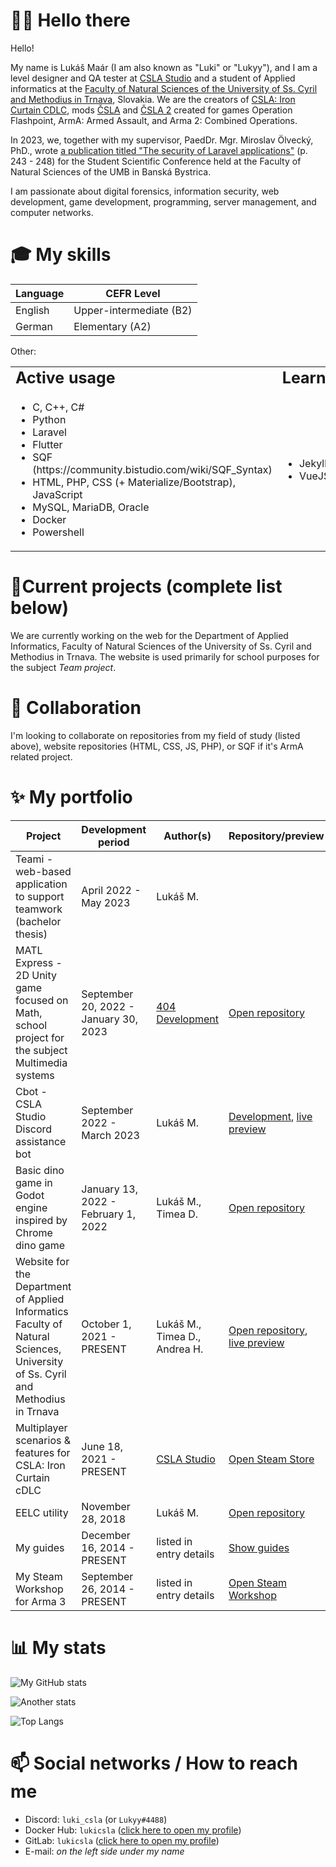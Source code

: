 # 👋🏻 Hello there
Hello!

My name is Lukáš Maár (I am also known as "Luki" or "Lukyy"), and I am a level designer and QA tester at [CSLA Studio](https://csla-studio.blogspot.com/) and a student of Applied informatics at the [Faculty of Natural Sciences of the University of Ss. Cyril and Methodius in Trnava](https://www.ucm.sk/en/), Slovakia. We are the creators of [CSLA: Iron Curtain CDLC](https://store.steampowered.com/app/1294440/Arma_3_Creator_DLC_CSLA_Iron_Curtain/), mods [ČSLA](https://csla-studio.blogspot.com/p/download.html) and [ČSLA 2](https://csla-studio.blogspot.com/p/download.html) created for games Operation Flashpoint, ArmA: Armed Assault, and Arma 2: Combined Operations.

In 2023, we, together with my supervisor, PaedDr. Mgr. Miroslav Ölvecký, PhD., wrote [a publication titled "The security of Laravel applications"](https://www.fpvai.ukf.sk/svk-2023/assets/documents/Zbornik_SVK_2023.pdf) (p. 243 - 248) for the Student Scientific Conference held at the Faculty of Natural Sciences of the UMB in Banská Bystrica.

I am passionate about digital forensics, information security, web development, game development, programming, server management, and computer networks.

# 🎓 My skills
| Language  | CEFR Level |
| ------------- | ------------- |
| English | Upper-intermediate (B2) |
| German | Elementary (A2) |

Other:
<table border="0">
 <tr>
    <td><b style="font-size:25px">Active usage</b></td>
    <td><b style="font-size:25px">Learning/beginner</b></td>
 </tr>
 <tr>
    <td>
    <img width="500" height="0">
        <ul>
            <li>C, C++, C#</li>
            <li>Python</li>
            <li>Laravel</li>
            <li>Flutter</li>
            <li>SQF (https://community.bistudio.com/wiki/SQF_Syntax)</li>
            <li>HTML, PHP, CSS (+ Materialize/Bootstrap), JavaScript</li>
            <li>MySQL, MariaDB, Oracle</li>
            <li>Docker</li>
            <li>Powershell</li>
        </ul>
    <td>
    <img width="500" height="0">
        <ul>
            <li>Jekyll</li>
            <li>VueJS</li>
        </ul>
 </tr>
</table>

# 🌱Current projects (complete list below)
We are currently working on the web for the Department of Applied Informatics, Faculty of Natural Sciences of the University of Ss. Cyril and Methodius in Trnava. The website is used primarily for school purposes for the subject *Team project*.

# 👯 Collaboration
I'm looking to collaborate on repositories from my field of study (listed above), website repositories (HTML, CSS, JS, PHP), or SQF if it's ArmA related project.

# ✨ My portfolio

| Project | Development period | Author(s) | Repository/preview
| ------------- | ------------- | ------------- | ------------- |
| Teami - web-based application to support teamwork (bachelor thesis) | April 2022 - May 2023 | Lukáš M. |
| MATL Express - 2D Unity game focused on Math, school project for the subject Multimedia systems | September 20, 2022 - January 30, 2023 | [404 Development](https://github.com/fhfDev) | [Open repository](https://github.com/fhfDev/packageDelivery)
| Cbot - CSLA Studio Discord assistance bot | September 2022 - March 2023 | Lukáš M. | [Development](https://github.com/orgs/cslastudio/projects/2), [live preview](https://discord.gg/jBWHyUWu9D)
| Basic dino game in Godot engine inspired by Chrome dino game | January 13, 2022 - February 1, 2022 | Lukáš M., Timea D. | [Open repository](https://github.com/LUKICSLA/dinogame) 
| Website for the Department of Applied Informatics Faculty of Natural Sciences, University of Ss. Cyril and Methodius in Trnava | October 1, 2021 - PRESENT | Lukáš M., Timea D., Andrea H. | [Open repository](https://github.com/LUKICSLA/kaiweb), [live preview](http://kai.rf.gd/)
| Multiplayer scenarios & features for CSLA: Iron Curtain cDLC | June 18, 2021 - PRESENT | [CSLA Studio](http://csla-studio.blogspot.com/) | [Open Steam Store](https://store.steampowered.com/app/1294440/Arma_3_Creator_DLC_CSLA_Iron_Curtain/)
| EELC utility | November 28, 2018 | Lukáš M. | [Open repository](https://github.com/LUKICSLA/EELC)
| My guides | December 16, 2014 - PRESENT | listed in entry details | [Show guides](https://steamcommunity.com/id/lukicsla/myworkshopfiles/?section=guides)
| My Steam Workshop for Arma 3 | September 26, 2014 - PRESENT | listed in entry details | [Open Steam Workshop](https://steamcommunity.com/id/lukicsla/myworkshopfiles/?appid=107410&sort=score&browsefilter=myfiles&view=imagewall)

# 📊 My stats
![My GitHub stats](https://github-readme-stats.vercel.app/api?username=LUKICSLA&theme=vue-dark&show_icons=true&count_private=true&include_all_commits=true)

![Another stats](https://github-readme-streak-stats.herokuapp.com/?user=LUKICSLA&theme=vue-dark&bg_color=90,273849,3da37a&title_color=fff&text_color=fff)

![Top Langs](https://github-readme-stats.vercel.app/api/top-langs/?username=LUKICSLA&langs_count=8&theme=vue-dark&layout=compact)

# 📫 Social networks / How to reach me
- Discord: `luki_csla` (or `Lukyy#4488`)
- Docker Hub: `lukicsla` ([click here to open my profile](https://hub.docker.com/u/lukicsla))
- GitLab: `lukicsla` ([click here to open my profile](https://gitlab.com/users/lukicsla))
- E-mail: *on the left side under my name*
</details>

